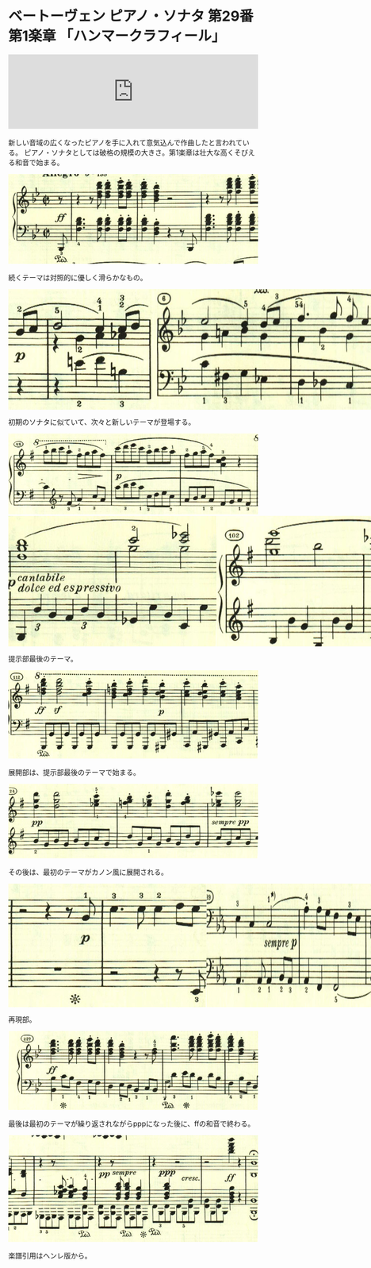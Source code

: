 # ベートーヴェン ピアノ・ソナタ 第29番 第1楽章 「ハンマークラフィール」

<iframe allow="autoplay *; encrypted-media *;" style="width:100%;max-width:660px;overflow:hidden;background:transparent;" sandbox="allow-forms allow-popups allow-same-origin allow-scripts allow-storage-access-by-user-activation allow-top-navigation-by-user-activation" src="https://embed.music.apple.com/us/album/piano-sonata-no-29-in-b-flat-major-op-106-hammerklavier/1210861834?i=1210862289&app=music" height="150" frameborder="0"></iframe>

新しい音域の広くなったピアノを手に入れて意気込んで作曲したと言われている。
ピアノ・ソナタとしては破格の規模の大きさ。第1楽章は壮大な高くそびえる和音で始まる。

<img src="1316.jpg">

続くテーマは対照的に優しく滑らかなもの。

<div style="display: flex;">
<img src="1314.jpg"><img src="1318.jpg">
</div>

初期のソナタに似ていて、次々と新しいテーマが登場する。

<img src="1317.jpg">

<div style="display: flex;">
<img src="1313.jpg"><img src="1319.jpg">
</div>

提示部最後のテーマ。

<img src="1320.jpg">

展開部は、提示部最後のテーマで始まる。

<img src="1322.jpg">

その後は、最初のテーマがカノン風に展開される。

<div style="display: flex;">
<img src="1321.jpg"> <img src="1323.jpg">
</div>

再現部。

<img src="1324.jpg">

最後は最初のテーマが繰り返されながらpppになった後に、ffの和音で終わる。

<img src="1325.jpg">

楽譜引用はヘンレ版から。
